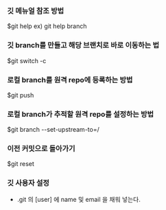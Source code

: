 ### 깃 메뉴얼 참조 방법
$git help <command> 
ex) git help branch

### 깃 branch를 만들고 해당 브랜치로 바로 이동하는 법

$git switch -c <new branch name>

### 로컬 branch를 원격 repo에 등록하는 방법

$git push <remote repo name>

### 로컬 branch가 추적할 원격 repo를 설정하는 방법

$git branch --set-upstream-to=<remote repo name>/<remote branch name>


### 이전 커밋으로 돌아가기

$git reset <commit>


### 깃 사용자 설정

- .git 의 [user] 에 name 및 email 을 채워 넣는다.
